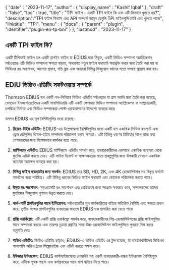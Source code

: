{
  "date" : "2023-11-17",
  "author" : {
    "display_name" : "Kashif Iqbal"
},
  "draft" : "false",
  "toc" : true,
  "title" : "TPI ফাইল - একটি TPI ফাইল কি এবং এটি কিভাবে খুলতে হয়?",
  "description":"TPI ফাইল বিন্যাস এবং API সম্পর্কে জানুন যেগুলি TPI ফাইলগুলি তৈরি এবং খুলতে পারে৷",
  "linktitle" : "TPI",
  "menu" : {
    "docs" : {
      "parent" : "plugin",
      "identifier":"plugin-en-tp-bni"
}
},
  "lastmod" : "2023-11-17"
}

## একটি TPI ফাইল কি?

একটি টিপিআই ফাইল হল একটি প্লাগইন ফাইল যা EDIUS দ্বারা নিযুক্ত, একটি ভিডিও সম্পাদনা অ্যাপ্লিকেশন সফ্টওয়্যার৷ এটি ভিডিও সম্পাদনা ক্ষমতা বাড়ায়, সাধারণত নতুন ফাইল ফরম্যাট অন্তর্ভুক্ত করার জন্য তৈরি করা হয় বা ভিডিওর রঙ সংশোধন, আলোর প্রভাব, গতি ব্লার এবং অন্যান্য বিভিন্ন ভিজ্যুয়াল বর্ধনের মতো সমন্বয় প্রয়োগ করা হয়।

## EDIU ভিডিও এডিটিং সফটওয়্যার সম্পর্কে

Thomson EDIUS হল একটি নন-লিনিয়ার ভিডিও এডিটিং সফ্টওয়্যার যা গ্রাস ভ্যালি দ্বারা তৈরি করা হয়েছে, বেলডেন ইনকর্পোরেটেডের একটি সাবসিডিয়ারি৷ এটি একটি পেশাদার ভিডিও সম্পাদনা অ্যাপ্লিকেশন যা সম্প্রচারকারী, চলচ্চিত্র নির্মাতা এবং ভিডিও সম্পাদকরা পোস্ট-প্রোডাকশনের উদ্দেশ্যে ব্যবহার করে৷

থমসন EDIUS এর মূল বৈশিষ্ট্যগুলির মধ্যে রয়েছে:

1. **রিয়েল-টাইম এডিটিং:** EDIUS-এর উল্লেখযোগ্য বৈশিষ্ট্যগুলির মধ্যে একটি হল একাধিক ভিডিও ফরম্যাট এবং ফ্রেম রেটগুলির রিয়েল-টাইম সম্পাদনা পরিচালনা করার ক্ষমতা। এটি বিভিন্ন ধরণের মিডিয়ার সাথে কাজ করা পেশাদারদের জন্য বিশেষভাবে কার্যকর হতে পারে।

1. **মাল্টিক্যাম এডিটিং:** EDIUS মাল্টিক্যাম এডিটিং সমর্থন করে, ব্যবহারকারীদের একসাথে একাধিক ক্যামেরা থেকে ফুটেজ এডিট করতে দেয়। এটি লাইভ ইভেন্ট বা সাক্ষাত্কারের মতো প্রকল্পগুলির জন্য উপকারী যেখানে একাধিক ক্যামেরা অ্যাঙ্গেল ব্যবহার করা হয়।

1. **বিভিন্ন ফাইল ফরম্যাটের জন্য সমর্থন:** EDIUS তার SD, HD, 2K, এবং 4K রেজোলিউশন সহ বিস্তৃত ফর্ম্যাট সমর্থনের জন্য পরিচিত। এটি বিভিন্ন ধরনের ভিডিও ফাইল ফরম্যাট এবং কোডেক পরিচালনা করতে পারে।

1. **উন্নত রঙ সংশোধন:** সফ্টওয়্যারটি রঙ সংশোধন এবং গ্রেডিংয়ের জন্য সরঞ্জাম সরবরাহ করে, সম্পাদকদের তাদের ফুটেজের ভিজ্যুয়াল গুণমান উন্নত করতে দেয়।

1. **থার্ড-পার্টি প্লাগইনগুলির সাথে ইন্টিগ্রেশন:** সফ্টওয়্যারটির মূল কার্যকারিতার বাইরে অতিরিক্ত বৈশিষ্ট্য এবং ক্ষমতা প্রদান করে, তৃতীয় পক্ষের প্লাগইনগুলির ব্যবহারের মাধ্যমে EDIUS-কে প্রসারিত করা যেতে পারে৷

1. **প্রক্সি ওয়ার্কফ্লো:** এটি একটি প্রক্সি ওয়ার্কফ্লো সমর্থন করে, ব্যবহারকারীদের নিম্ন-রেজোলিউশনের প্রক্সি ফাইলগুলির সাথে সম্পাদনা করতে এবং তারপর চূড়ান্ত রপ্তানির সময় উচ্চ-রেজোলিউশন ফাইলগুলিতে পুনরায় লিঙ্ক করার অনুমতি দেয়৷

1. **অডিও এডিটিং:** ভিডিও এডিটিং ছাড়াও, EDIUS-এ অডিও এডিটিং এর টুল রয়েছে, যা ব্যবহারকারীদের ভিডিওর পাশাপাশি অডিও ট্র্যাক সিঙ্ক্রোনাইজ এবং এডিট করতে সক্ষম করে।

1. **ইউজার ইন্টারফেস:** EDIUS কাস্টমাইজযোগ্য লেআউট সহ একটি ব্যবহারকারী-বান্ধব ইন্টারফেস বৈশিষ্ট্যযুক্ত করে, এটিকে পৃথক পছন্দ এবং কর্মপ্রবাহের সাথে খাপ খাইয়ে নিতে পারে।


